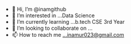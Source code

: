- 👋 Hi, I’m @inamgithub
- 👀 I’m interested in ...Data Science
- 🌱 I’m currently learning ...b.tech CSE 3rd Year
- 💞️ I’m looking to collaborate on ...
- 📫 How to reach me ...inamur023@gmail.com

<!---
inamgithub/inamgithub is a ✨ special ✨ repository because its `README.md` (this file) appears on your GitHub profile.
You can click the Preview link to take a look at your changes.
--->
